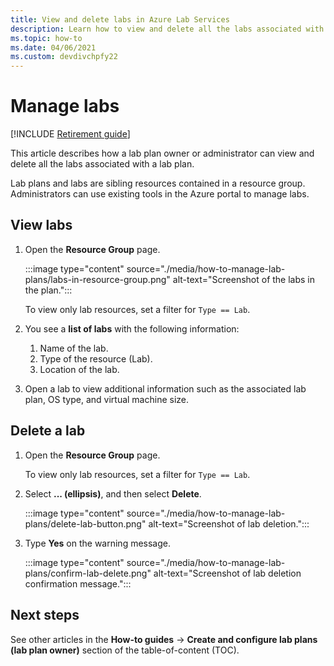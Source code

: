```yaml
---
title: View and delete labs in Azure Lab Services
description: Learn how to view and delete all the labs associated with a lab plan. 
ms.topic: how-to
ms.date: 04/06/2021
ms.custom: devdivchpfy22
---
```


# Manage labs

[!INCLUDE [Retirement guide](./includes/retirement-banner.md)]

This article describes how a lab plan owner or administrator can view and delete all the labs associated with a lab plan.

Lab plans and labs are sibling resources contained in a resource group. Administrators can use existing tools in the Azure portal to manage labs.

## View labs

1. Open the **Resource Group** page.

    :::image type="content" source="./media/how-to-manage-lab-plans/labs-in-resource-group.png" alt-text="Screenshot of the labs in the plan.":::

    To view only lab resources, set a filter for `Type == Lab`.

1. You see a **list of labs** with the following information:
    1. Name of the lab.
    1. Type of the resource (Lab).
    1. Location of the lab.

1. Open a lab to view additional information such as the associated lab plan, OS type, and virtual machine size.

## Delete a lab

1. Open the **Resource Group** page.

    To view only lab resources, set a filter for `Type == Lab`.

1. Select **... (ellipsis)**, and then select **Delete**.

    :::image type="content" source="./media/how-to-manage-lab-plans/delete-lab-button.png" alt-text="Screenshot of lab deletion.":::

1. Type **Yes** on the warning message.

    :::image type="content" source="./media/how-to-manage-lab-plans/confirm-lab-delete.png" alt-text="Screenshot of lab deletion confirmation message.":::

## Next steps

See other articles in the **How-to guides** -> **Create and configure lab plans (lab plan owner)** section of the table-of-content (TOC).
